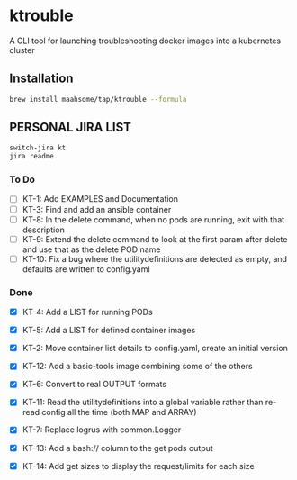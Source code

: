 # ktrouble

A CLI tool for launching troubleshooting docker images into a kubernetes cluster

## Installation

```bash
brew install maahsome/tap/ktrouble --formula
```

## PERSONAL JIRA LIST

```zsh
switch-jira kt
jira readme
```

### To Do

- [ ] KT-1:    Add EXAMPLES and Documentation 
- [ ] KT-3:    Find and add an ansible container 
- [ ] KT-8:    In the delete command, when no pods are running, exit with that description 
- [ ] KT-9:    Extend the delete command to look at the first param after delete and use that as the delete POD name 
- [ ] KT-10:   Fix a bug where the utilitydefinitions are detected as empty, and defaults are written to config.yaml 

### Done

- [x] KT-4:    Add a LIST for running PODs 
- [x] KT-5:    Add a LIST for defined container images 
- [x] KT-2:    Move container list details to config.yaml, create an initial version 
- [x] KT-12:   Add a basic-tools image combining some of the others 
- [x] KT-6:    Convert to real OUTPUT formats 
- [x] KT-11:   Read the utilitydefinitions into a global variable rather than re-read config all the time (both MAP and ARRAY) 
- [x] KT-7:    Replace logrus with common.Logger 
- [x] KT-13:   Add a bash:// column to the get pods output 
- [x] KT-14:   Add get sizes to display the request/limits for each size 

